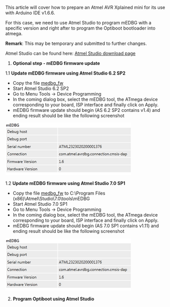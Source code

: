 This article will cover how to prepare an Atmel AVR Xplained mini for its use with Arduino IDE v1.6.6.

For this case, we need to use Atmel Studio to program mEDBG with a specific version and right after to program the Optiboot bootloader into atmega.

**Remark**: This may be temporary and submitted to further changes.

Atmel Studio can be found here: [Atmel Studio download page](http://www.atmel.com/tools/atmelstudio.aspx)



1. **Optional step - mEDBG firmware update**

1.1 **Update mEDBG firmware using Atmel Studio 6.2 SP2**
- Copy the file [medbg_fw](https://github.com/AtmelUniversityFrance/atmel-avr-xmini-boardmanagermodule/blob/master/extras/mEDBG_firmware_v1.6/medbg_fw.zip)
- Start Atmel Studio 6.2 SP2
- Go to Menu Tools -> Device Programming
- In the coming dialog box, select the mEDBG tool, the ATmega device corresponding to your board, ISP interface and finally click on Apply.
- mEDBG firmware update should begin (AS 6.2 SP2 contains v1.4) and ending result should be like the following screenshot

![screenshot of mEDBG version after upgrade](https://github.com/AtmelUniversityFrance/atmel-avr-xmini-boardmanagermodule/blob/master/extras/wiki_images/screenshot_mEDBG_version_after_upgrade.png)

1.2 **Update mEDBG firmware using Atmel Studio 7.0 SP1**
- Copy the file [medbg_fw](https://github.com/AtmelUniversityFrance/atmel-avr-xmini-boardmanagermodule/blob/master/extras/mEDBG_firmware_v1.6/medbg_fw.zip) to C:\Program Files (x86)\Atmel\Studio\7.0\tools\mEDBG
- Start Atmel Studio 7.0 SP1
- Go to Menu Tools -> Device Programming
- In the coming dialog box, select the mEDBG tool, the ATmega device corresponding to your board, ISP interface and finally click on Apply.
- mEDBG firmware update should begin (AS 7.0 SP1 contains v1.11) and ending result should be like the following screenshot

![screenshot of mEDBG version after upgrade](https://github.com/AtmelUniversityFrance/atmel-avr-xmini-boardmanagermodule/blob/master/extras/wiki_images/screenshot_mEDBG_version_after_upgrade.png)

2. **Program Optiboot using Atmel Studio**